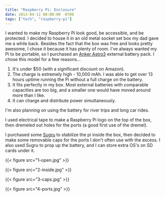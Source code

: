 ```yaml
---
title: "Raspberry Pi: Enclosure"
date: 2013-04-11 00:00:00 -0700
tags: ["tech", "raspberry-pi"]
---
```


I wanted to make my Raspberry Pi look good, be accessible, and be protected. I decided to house it in an old metal socket set box my dad gave me a while back. Besides the fact that the box was free and looks pretty awesome, I chose it because it has plenty of room. I've always wanted my Pi to be portable, so I purchased an [Anker Astro3](http://www.amazon.com/gp/product/B005NGKR54) external battery pack. I chose this model for a few reasons...

1. It's under $50 (with a significant discount on Amazon).
2. The charge is extremely high - 10,000 mAh. I was able to get over 13 hours uptime running the Pi without a full charge on the battery.
3. It fits perfectly in my box. Most external batteries with comparable capacities are too big, and a smaller one would have moved around more than I like.
4. It can charge and distribute power simultaneously.

I'm also planning on using the battery for river trips and long car rides.

I used electrical tape to make a Raspberry Pi logo on the top of the box, then dremeled out holes for the ports (a good first use of the dremel).

I purchased some [Sugru](http://sugru.com) to stabilize the pi inside the box, then decided to make some removable caps for the ports I don't often use with the excess. I also used Sugru to prop up the battery, and I can store extra OS's on SD cards under it.

{{< figure src="1-open.jpg" >}}

{{< figure src="2-inside.jpg" >}}

{{< figure src="3-caps.jpg" >}}

{{< figure src="4-ports.jpg" >}}
